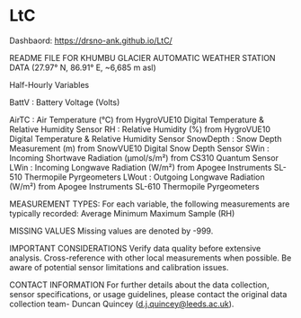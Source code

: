# LtC
Dashbaord: https://drsno-ank.github.io/LtC/

README FILE FOR KHUMBU GLACIER AUTOMATIC WEATHER STATION DATA (27.97° N, 86.91° E, ~6,685 m asl)

Half-Hourly Variables

BattV     : Battery Voltage (Volts)

AirTC 	  : Air Temperature (°C) from HygroVUE10 Digital Temperature & Relative Humidity Sensor
RH        : Relative Humidity (%) from HygroVUE10 Digital Temperature & Relative Humidity Sensor
SnowDepth : Snow Depth Measurement (m) from SnowVUE10 Digital Snow Depth Sensor
SWin      : Incoming Shortwave Radiation (µmol/s/m²) from CS310 Quantum Sensor
LWin      : Incoming Longwave Radiation (W/m²) from Apogee Instruments SL-510 Thermopile Pyrgeometers
LWout     : Outgoing Longwave Radiation (W/m²) from Apogee Instruments SL-610 Thermopile Pyrgeometers

MEASUREMENT TYPES: For each variable, the following measurements are typically recorded:
Average
Minimum
Maximum
Sample (RH)

MISSING VALUES
Missing values are denoted by -999.

IMPORTANT CONSIDERATIONS
Verify data quality before extensive analysis.
Cross-reference with other local measurements when possible.
Be aware of potential sensor limitations and calibration issues.

CONTACT INFORMATION
For further details about the data collection, sensor specifications, or usage guidelines, please contact the original data collection team- Duncan Quincey (d.j.quincey@leeds.ac.uk).
